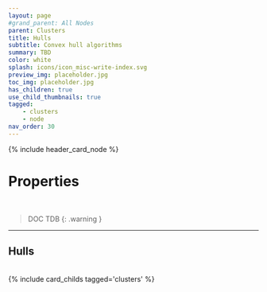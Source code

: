 ```yaml
---
layout: page
#grand_parent: All Nodes
parent: Clusters
title: Hulls
subtitle: Convex hull algorithms
summary: TBD
color: white
splash: icons/icon_misc-write-index.svg
preview_img: placeholder.jpg
toc_img: placeholder.jpg
has_children: true
use_child_thumbnails: true
tagged: 
    - clusters
    - node
nav_order: 30
---
```


{% include header_card_node %}

# Properties
<br>

> DOC TDB
{: .warning }

---
## Hulls
<br>
{% include card_childs tagged='clusters' %}

